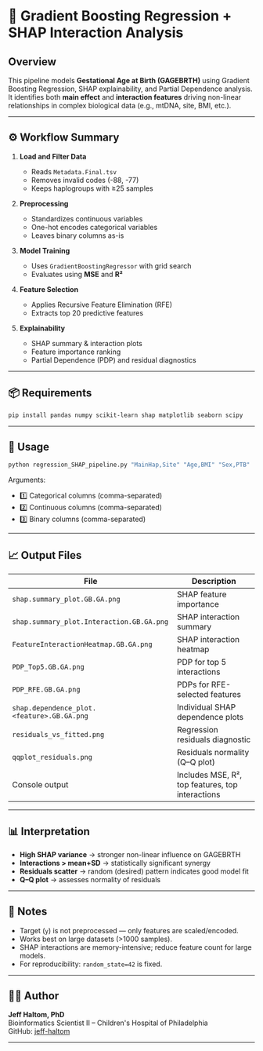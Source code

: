 # 🧠 Gradient Boosting Regression + SHAP Interaction Analysis

## Overview
This pipeline models **Gestational Age at Birth (GAGEBRTH)** using Gradient Boosting Regression, SHAP explainability, and Partial Dependence analysis. It identifies both **main effect** and **interaction features** driving non-linear relationships in complex biological data (e.g., mtDNA, site, BMI, etc.).

---

## ⚙️ Workflow Summary

1. **Load and Filter Data**
   - Reads `Metadata.Final.tsv`
   - Removes invalid codes (-88, -77)
   - Keeps haplogroups with ≥25 samples

2. **Preprocessing**
   - Standardizes continuous variables
   - One-hot encodes categorical variables
   - Leaves binary columns as-is

3. **Model Training**
   - Uses `GradientBoostingRegressor` with grid search
   - Evaluates using **MSE** and **R²**

4. **Feature Selection**
   - Applies Recursive Feature Elimination (RFE)
   - Extracts top 20 predictive features

5. **Explainability**
   - SHAP summary & interaction plots
   - Feature importance ranking
   - Partial Dependence (PDP) and residual diagnostics

---

## 📦 Requirements

```bash
pip install pandas numpy scikit-learn shap matplotlib seaborn scipy
```

---

## 🧮 Usage

```bash
python regression_SHAP_pipeline.py "MainHap,Site" "Age,BMI" "Sex,PTB"
```

Arguments:
- 1️⃣ Categorical columns (comma-separated)
- 2️⃣ Continuous columns (comma-separated)
- 3️⃣ Binary columns (comma-separated)

---

## 📈 Output Files

| File | Description |
|------|--------------|
| `shap.summary_plot.GB.GA.png` | SHAP feature importance |
| `shap.summary_plot.Interaction.GB.GA.png` | SHAP interaction summary |
| `FeatureInteractionHeatmap.GB.GA.png` | SHAP interaction heatmap |
| `PDP_Top5.GB.GA.png` | PDP for top 5 interactions |
| `PDP_RFE.GB.GA.png` | PDPs for RFE-selected features |
| `shap.dependence_plot.<feature>.GB.GA.png` | Individual SHAP dependence plots |
| `residuals_vs_fitted.png` | Regression residuals diagnostic |
| `qqplot_residuals.png` | Residuals normality (Q–Q plot) |
| Console output | Includes MSE, R², top features, top interactions |

---

## 📊 Interpretation

- **High SHAP variance** → stronger non-linear influence on GAGEBRTH  
- **Interactions > mean+SD** → statistically significant synergy  
- **Residuals scatter** → random (desired) pattern indicates good model fit  
- **Q–Q plot** → assesses normality of residuals  

---

## 🧠 Notes

- Target (`y`) is not preprocessed — only features are scaled/encoded.  
- Works best on large datasets (>1000 samples).  
- SHAP interactions are memory-intensive; reduce feature count for large models.  
- For reproducibility: `random_state=42` is fixed.

---

## 👨‍💻 Author

**Jeff Haltom, PhD**  
Bioinformatics Scientist II – Children's Hospital of Philadelphia  
GitHub: [jeff-haltom](https://github.com/jeff-haltom)

---
